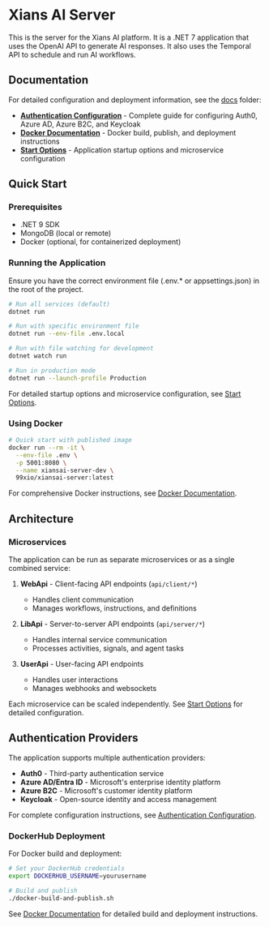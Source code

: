 # Xians AI Server

This is the server for the Xians AI platform. It is a .NET 7 application that uses the OpenAI API to generate AI responses. It also uses the Temporal API to schedule and run AI workflows.

## Documentation

For detailed configuration and deployment information, see the [docs](./docs/) folder:

- **[Authentication Configuration](./docs/AUTH_CONFIGURATION.md)** - Complete guide for configuring Auth0, Azure AD, Azure B2C, and Keycloak
- **[Docker Documentation](./docs/DOCKER.md)** - Docker build, publish, and deployment instructions
- **[Start Options](./docs/START_OPTIONS.md)** - Application startup options and microservice configuration

## Quick Start

### Prerequisites

- .NET 9 SDK
- MongoDB (local or remote)
- Docker (optional, for containerized deployment)

### Running the Application

Ensure you have the correct environment file (.env.* or appsettings.json) in the root of the project.

```bash
# Run all services (default)
dotnet run

# Run with specific environment file
dotnet run --env-file .env.local

# Run with file watching for development
dotnet watch run

# Run in production mode
dotnet run --launch-profile Production
```

For detailed startup options and microservice configuration, see [Start Options](./docs/START_OPTIONS.md).

### Using Docker

```bash
# Quick start with published image
docker run --rm -it \
  --env-file .env \
  -p 5001:8080 \
  --name xiansai-server-dev \
  99xio/xiansai-server:latest

```

For comprehensive Docker instructions, see [Docker Documentation](./docs/DOCKER.md).

## Architecture

### Microservices

The application can be run as separate microservices or as a single combined service:

1. **WebApi** - Client-facing API endpoints (`api/client/*`)
   - Handles client communication
   - Manages workflows, instructions, and definitions

2. **LibApi** - Server-to-server API endpoints (`api/server/*`)
   - Handles internal service communication
   - Processes activities, signals, and agent tasks

3. **UserApi** - User-facing API endpoints
   - Handles user interactions
   - Manages webhooks and websockets

Each microservice can be scaled independently. See [Start Options](./docs/START_OPTIONS.md) for detailed configuration.

## Authentication Providers

The application supports multiple authentication providers:

- **Auth0** - Third-party authentication service
- **Azure AD/Entra ID** - Microsoft's enterprise identity platform
- **Azure B2C** - Microsoft's customer identity platform
- **Keycloak** - Open-source identity and access management

For complete configuration instructions, see [Authentication Configuration](./docs/AUTH_CONFIGURATION.md).

### DockerHub Deployment

For Docker build and deployment:

```bash
# Set your DockerHub credentials
export DOCKERHUB_USERNAME=yourusername

# Build and publish
./docker-build-and-publish.sh
```

See [Docker Documentation](./docs/DOCKER.md) for detailed build and deployment instructions.
